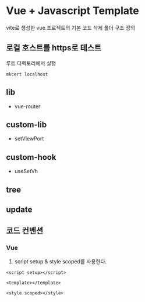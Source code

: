 # Vue + Javascript Template

vite로 생성한 vue 프로젝트의 기본 코드 삭제
폴더 구조 정의

## 로컬 호스트를 https로 테스트

루트 디렉토리에서 실행

```
mkcert localhost
```

## lib

- vue-router

## custom-lib

- setViewPort

## custom-hook

- useSetVh

## tree

## update

## 코드 컨벤션

### Vue

1. script setup & style scoped를 사용한다.

```
<script setup></script>

<template></template>

<style scoped></style>
```
